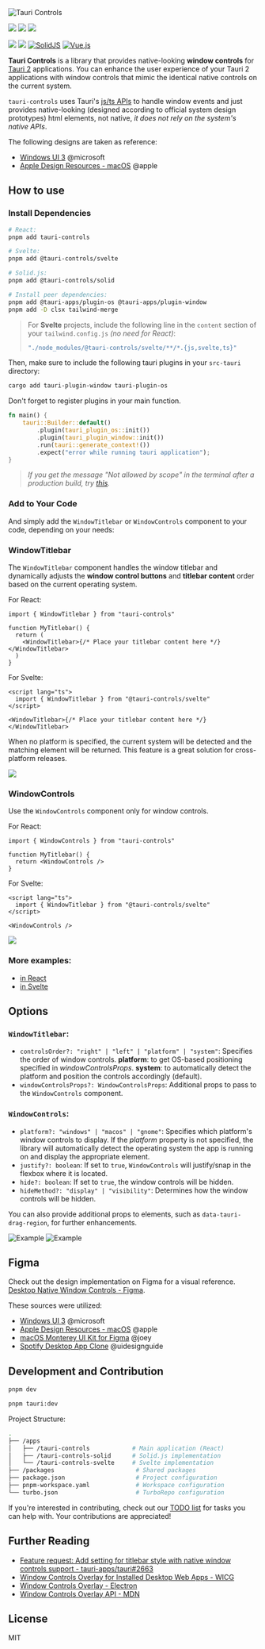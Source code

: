 <picture>
  <source media="(prefers-color-scheme: dark)" srcset="https://github.com/agmmnn/tauri-controls/assets/16024979/8ac8cae0-9cde-4b27-af8b-02d949ede7a2">
  <img alt="Tauri Controls" src="https://github.com/agmmnn/tauri-controls/assets/16024979/12f46aa7-72de-4c44-aa4a-0580c73fc73a">
</picture>

[![](https://img.shields.io/bundlephobia/min/tauri-controls)](https://bundlephobia.com/)
[![](https://img.shields.io/bundlephobia/minzip/tauri-controls)](https://bundlephobia.com/)
[![](https://img.shields.io/npm/dt/tauri-controls)](https://npmjs.com/package/tauri-controls)

[![](https://img.shields.io/badge/React-20232A?logo=react&logoColor=61DAFB)](https://www.npmjs.com/package/tauri-controls) [![](https://img.shields.io/badge/Svelte-4A4A55?logo=svelte&logoColor=FF3E00)](https://www.npmjs.com/package/@tauri-controls/svelte) [![SolidJS](https://img.shields.io/badge/SolidJS-2c4f7c?logo=solid&logoColor=c8c9cb)](https://www.npmjs.com/package/@tauri-controls/solid) [![Vue.js](https://img.shields.io/badge/Vue.js-%2335495e.svg?logo=vuedotjs&logoColor=%234FC08D)](https://www.npmjs.com/package/@tauri-controls/vue)

**Tauri Controls** is a library that provides native-looking **window controls** for [Tauri 2](https://beta.tauri.app) applications. You can enhance the user experience of your Tauri 2 applications with window controls that mimic the identical native controls on the current system.

`tauri-controls` uses Tauri's [js/ts APIs](https://next--tauri.netlify.app/next/api/js) to handle window events and just provides native-looking (designed according to official system design prototypes) html elements, not native, _it does not rely on the system's native APIs_.

The following designs are taken as reference:

- [Windows UI 3](https://www.figma.com/community/file/1159947337437047524) @microsoft
- [Apple Design Resources - macOS](https://www.figma.com/community/file/1251588934545918753) @apple

## How to use

### Install Dependencies

```bash
# React:
pnpm add tauri-controls

# Svelte:
pnpm add @tauri-controls/svelte

# Solid.js:
pnpm add @tauri-controls/solid
```

```bash
# Install peer dependencies:
pnpm add @tauri-apps/plugin-os @tauri-apps/plugin-window
pnpm add -D clsx tailwind-merge
```

> For **Svelte** projects, include the following line in the `content` section of your `tailwind.config.js` _(no need for React)_:
>
> ```js
> "./node_modules/@tauri-controls/svelte/**/*.{js,svelte,ts}"
> ```

Then, make sure to include the following tauri plugins in your `src-tauri` directory:

```bash
cargo add tauri-plugin-window tauri-plugin-os
```

Don't forget to register plugins in your main function.

```rust
fn main() {
    tauri::Builder::default()
        .plugin(tauri_plugin_os::init())
        .plugin(tauri_plugin_window::init())
        .run(tauri::generate_context!())
        .expect("error while running tauri application");
}
```

> _If you get the message "Not allowed by scope" in the terminal after a production build, try [this](https://github.com/agmmnn/tauri-controls/issues/1#issuecomment-1653557673)._

### Add to Your Code

And simply add the `WindowTitlebar` or `WindowControls` component to your code, depending on your needs:

### WindowTitlebar

The `WindowTitlebar` component handles the window titlebar and dynamically adjusts the **window control buttons** and **titlebar content** order based on the current operating system.

For React:

```tsx
import { WindowTitlebar } from "tauri-controls"

function MyTitlebar() {
  return (
    <WindowTitlebar>{/* Place your titlebar content here */}</WindowTitlebar>
  )
}
```

For Svelte:

```svelte
<script lang="ts">
  import { WindowTitlebar } from "@tauri-controls/svelte"
</script>

<WindowTitlebar>{/* Place your titlebar content here */}</WindowTitlebar>
```

When no platform is specified, the current system will be detected and the matching element will be returned. This feature is a great solution for cross-platform releases.

![](https://github.com/agmmnn/tauri-controls/assets/16024979/214677d4-dd70-4e6b-96c3-b9d1a1356f05)

### WindowControls

Use the `WindowControls` component only for window controls.

For React:

```tsx
import { WindowControls } from "tauri-controls"

function MyTitlebar() {
  return <WindowControls />
}
```

For Svelte:

```svelte
<script lang="ts">
  import { WindowTitlebar } from "@tauri-controls/svelte"
</script>

<WindowControls />
```

![](https://github.com/agmmnn/tauri-controls/assets/16024979/7be3dde4-7953-4188-af12-abd4445c0bf9)

### More examples:

- [in React](https://github.com/agmmnn/tauri-controls/blob/master/apps/tauri-controls/src/App.tsx)
- [in Svelte](https://github.com/agmmnn/tauri-controls/blob/master/apps/tauri-controls-svelte/src/routes/%2Bpage.svelte)

## Options

### `WindowTitlebar`:

- `controlsOrder?: "right" | "left" | "platform" | "system"`: Specifies the order of window controls. **platform**: to get OS-based positioning specified in _windowControlsProps_.
  **system**: to automatically detect the platform and position the controls accordingly (default).
- `windowControlsProps?: WindowControlsProps`: Additional props to pass to the `WindowControls` component.

### `WindowControls`:

- `platform?: "windows" | "macos" | "gnome"`: Specifies which platform's window controls to display. If the _platform_ property is not specified, the library will automatically detect the operating system the app is running on and display the appropriate element.
- `justify?: boolean`: If set to `true`, `WindowControls` will justify/snap in the flexbox where it is located.
- `hide?: boolean`: If set to `true`, the window controls will be hidden.
- `hideMethod?: "display" | "visibility"`: Determines how the window controls will be hidden.

You can also provide additional props to elements, such as `data-tauri-drag-region`, for further enhancements.

![Example](https://i.imgur.com/OAO22HC.png)
![Example](https://i.imgur.com/hq389kn.png)

## Figma

Check out the design implementation on Figma for a visual reference. [Desktop Native Window Controls - Figma](https://www.figma.com/file/ms2vbZx5lEGxHqHR8fAfQm/Desktop-Native-Window-Controls?type=design&node-id=4%3A6020&mode=design&t=PIbVTsr8zWmIFsNr-1).

These sources were utilized:

- [Windows UI 3](https://www.figma.com/community/file/1159947337437047524) @microsoft
- [Apple Design Resources - macOS](https://www.figma.com/community/file/1251588934545918753) @apple
- [macOS Monterey UI Kit for Figma](https://www.figma.com/community/file/1034539431656086181/macOS-Monterey-UI-Kit-for-Figma) @joey
- [Spotify Desktop App Clone](https://www.figma.com/community/file/1028665514709480268/Spotify-Desktop-App-Clone) @uidesignguide

## Development and Contribution

```bash
pnpm dev

pnpm tauri:dev
```

Project Structure:

```bash
.
├── /apps
│   ├── /tauri-controls            # Main application (React)
│   ├── /tauri-controls-solid      # Solid.js implementation
│   └── /tauri-controls-svelte     # Svelte implementation
├── /packages                       # Shared packages
├── package.json                    # Project configuration
├── pnpm-workspace.yaml             # Workspace configuration
└── turbo.json                      # TurboRepo configuration
```

If you're interested in contributing, check out our [TODO list](https://github.com/agmmnn/tauri-controls/blob/master/TODOs.md) for tasks you can help with. Your contributions are appreciated!

## Further Reading

- [Feature request: Add setting for titlebar style with native window controls support - tauri-apps/tauri#2663](https://github.com/tauri-apps/tauri/issues/2663)
- [Window Controls Overlay for Installed Desktop Web Apps - WICG](https://github.com/WICG/window-controls-overlay/blob/main/explainer.md)
- [Window Controls Overlay - Electron](https://www.electronjs.org/docs/latest/tutorial/window-customization#window-controls-overlay-macos-windows)
- [Window Controls Overlay API - MDN](https://developer.mozilla.org/en-US/docs/Web/API/Window_Controls_Overlay_API)

## License

MIT
